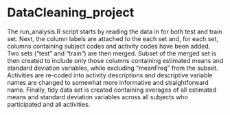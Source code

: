 DataCleaning_project
====================

The run_analysis.R script starts by reading the data in for both test and train set. 
Next, the column labels are attached to the each set and, for each set, columns containing subject codes and activity codes have been added.
Two sets (“test” and “train”) are then merged. Subset of the merged set is then created to include only those columns containing estimated means and standard deviation variables, while excluding “meanFreq” from the subset.
Activities are re-coded into activity descriptions and descriptive variable names are changed to somewhat more informative and straightforward name.
Finally, tidy data set is created containing averages of all estimated means and standard deviation variables across all subjects who participated and all activities.

